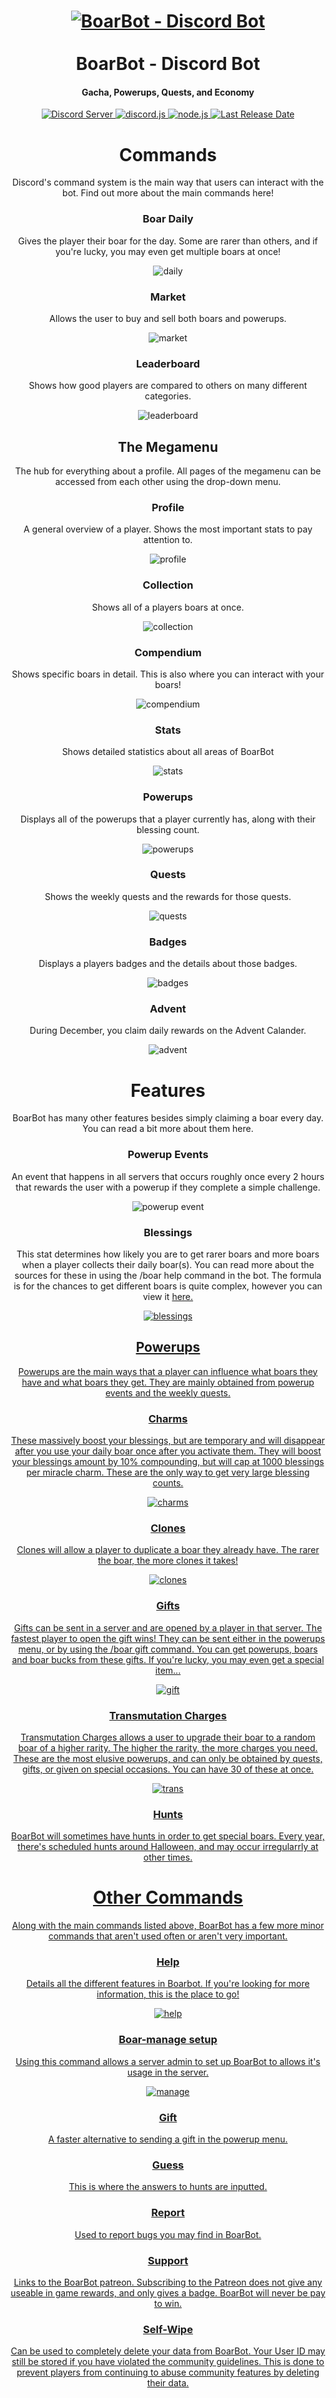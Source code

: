 <h1 align="center">
    <a href="https://github.com/BoarBotDevs/BoarBotJE"><img src="https://github.com/WeslayCodes/BoarBot/assets/60010287/ec7b2217-486c-44e5-b6a1-8814bcef9822" alt="BoarBot - Discord Bot"></a>
    <br><br>
    BoarBot - Discord Bot
    <br>
</h1>
<h4 align="center">Gacha, Powerups, Quests, and Economy</h4>

<p align="center">
    <a href="https://discord.gg/DXSwKHYrCa">
        <img src="https://discord.com/api/guilds/1123708960319475803/widget.png" alt="Discord Server">
    </a>
    <a href="https://github.com/discord-jda/JDA">
        <img src="https://img.shields.io/badge/discord-jda-purple.svg" alt="discord.js">
    </a>
    <a href="https://maven.apache.org/">
        <img src="https://img.shields.io/badge/apache-maven-orange.svg" alt="node.js">
    </a>
    <a href="https://github.com/BoarBotDevs/BoarBotJE">
        <img src="https://img.shields.io/github/last-commit/BoarBotDevs/BoarBotJE/main?logo=github&label=last%20release" alt="Last Release Date">
    </a>
</p>

<div align="center">

# Commands
Discord's command system is the main way that users can interact with the bot. Find out more about the main commands here!

### Boar Daily
Gives the player their boar for the day. Some are rarer than others, and if you're lucky, you may even get multiple boars at once!

<img src="https://github.com/user-attachments/assets/21a7ef07-e051-4f9b-bfc8-a67cea0e686e" alt="daily">
	
### Market
Allows the user to buy and sell both boars and powerups.

<img src="https://github.com/user-attachments/assets/598ba305-dae3-40b2-a5c1-c2eed999ba56" alt="market">
  
### Leaderboard
Shows how good players are compared to others on many different categories. 

<img src="https://github.com/user-attachments/assets/631e245a-a76f-4807-a694-da00969ba4a1" alt="leaderboard">

## The Megamenu
The hub for everything about a profile. All pages of the megamenu can be accessed from each other using the drop-down menu.

### Profile
A general overview of a player. Shows the most important stats to pay attention to.

<img src="https://github.com/user-attachments/assets/2a8d0300-26fc-4be3-9951-794c0f8fd6c8" alt="profile">

### Collection
Shows all of a players boars at once.

<img src="https://github.com/user-attachments/assets/1be6fb36-9056-499f-bf78-57167cddcb20" alt="collection">

### Compendium
Shows specific boars in detail. This is also where you can interact with your boars!

<img src="https://github.com/user-attachments/assets/de64a99b-a0e2-4dec-a681-5f294fbd40f2" alt="compendium">

### Stats
Shows detailed statistics about all areas of BoarBot

<img src="https://github.com/user-attachments/assets/7a6f0fde-b07a-46fa-8329-cad2caa34f55" alt="stats">

### Powerups
Displays all of the powerups that a player currently has, along with their blessing count.

<img src="https://github.com/user-attachments/assets/94aa59c3-7944-4e0a-82cd-68f5808abe31" alt="powerups">
   
### Quests
Shows the weekly quests and the rewards for those quests.

<img src="https://github.com/user-attachments/assets/7a365efb-d33c-4ca6-88b4-7ed8598512c4" alt="quests">

### Badges
Displays a players badges and the details about those badges.

<img src="https://github.com/user-attachments/assets/21025bbc-025e-4942-818a-a6352c9fc945" alt="badges">

### Advent
During December, you claim daily rewards on the Advent Calander.

<img src="https://github.com/user-attachments/assets/bc690090-d717-423f-910a-6f660f27e925" alt="advent">

# Features
BoarBot has many other features besides simply claiming a boar every day. You can read a bit more about them here.

### Powerup Events
An event that happens in all servers that occurs roughly once every 2 hours that rewards the user with a powerup if they complete a simple challenge. 

<img src="https://github.com/user-attachments/assets/e8394bfd-7aee-4922-8b79-bb9ae26d5c1c" alt="powerup event">

### Blessings
This stat determines how likely you are to get rarer boars and more boars when a player collects their daily boar(s). You can read more about the sources for these in using the /boar help command in the bot. The formula is for the chances to get different boars is quite complex, however you can view it <a href="https://www.desmos.com/calculator/74inrkixxa">here.

<img src="https://github.com/user-attachments/assets/f90d45f6-2965-403f-8e09-989993923714" alt="blessings">

## Powerups
Powerups are the main ways that a player can influence what boars they have and what boars they get. They are mainly obtained from powerup events and the weekly quests.

### Charms
These massively boost your blessings, but are temporary and will disappear after you use your daily boar once after you activate them. They will boost your blessings amount by 10% compounding, but will cap at 1000 blessings per miracle charm. These are the only way to get very large blessing counts.

<img src="https://github.com/user-attachments/assets/fb71907b-8b94-41f4-9032-cb1ef19fc16a" alt="charms">

### Clones
Clones will allow a player to duplicate a boar they already have. The rarer the boar, the more clones it takes!

<img src="https://github.com/user-attachments/assets/ae8f5483-de55-482e-93c3-30c3dbe50d4b" alt="clones">

### Gifts
Gifts can be sent in a server and are opened by a player in that server. The fastest player to open the gift wins! They can be sent either in the powerups menu, or by using the /boar gift command. You can get powerups, boars and boar bucks from these gifts. If you're lucky, you may even get a special item...

<img src="https://github.com/user-attachments/assets/5ebe158f-59da-4544-a930-7d959b56f8a2" alt="gift">

### Transmutation Charges
Transmutation Charges allows a user to upgrade their boar to a random boar of a higher rarity. The higher the rarity, the more charges you need. These are the most elusive powerups, and can only be obtained by quests, gifts, or given on special occasions. You can have 30 of these at once.

<img src="https://github.com/user-attachments/assets/797c9025-1913-41fd-bae2-619a53674a38" alt="trans">

### Hunts
BoarBot will sometimes have hunts in order to get special boars. Every year, there's scheduled hunts around Halloween, and may occur irregularrly at other times.

# Other Commands
Along with the main commands listed above, BoarBot has a few more minor commands that aren't used often or aren't very important.

### Help
Details all the different features in Boarbot. If you're looking for more information, this is the place to go!

<img src="https://github.com/user-attachments/assets/e3eb0af2-9e7b-4ef3-88ac-e062bb25f581" alt="help">

### Boar-manage setup
Using this command allows a server admin to set up BoarBot to allows it's usage in the server.

<img src="https://github.com/user-attachments/assets/48b1c051-0373-4fe5-8725-5a57e2f483f4" alt="manage">

### Gift
A faster alternative to sending a gift in the powerup menu.

### Guess
This is where the answers to hunts are inputted.

### Report
Used to report bugs you may find in BoarBot.

### Support
Links to the BoarBot patreon. Subscribing to the Patreon does not give any useable in game rewards, and only gives a badge. BoarBot will never be pay to win.

### Self-Wipe
Can be used to completely delete your data from BoarBot. Your User ID may still be stored if you have violated the community guidelines. This is done to prevent players from continuing to abuse community features by deleting their data.
</div>
